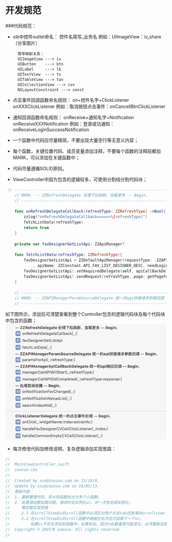 # 开发规范

###代码规范：
* xib中控件outlet命名：
		控件名简写_业务名
		例如：UIImageView：iv_share（分享图片）

		简写映射关系：
		UIImageView ---> iv
		UIButton    ---> btn
		UILabel		---> lb
		UITextView	---> tv
		UITableView ---> tav
		UICollectionView ---> cov
		NSLayoutConstraint ---> const
* 点击事件回调函数命名规则：
		on+控件名字+ClickListener
		onXXXClickListener
		例如：取消按钮点击事件：onCancellBtnClickListener
* 通知回调函数命名规则：
		onReceive+通知名字+Notification
		onReceiveXXXNotification
		例如：登录成功通知：onReceiveLoginSuccessNotification
* 一个函数中代码应尽量精简，不要出现大量空行等无意义内容；
* 每个函数，关键位置代码、成员变量添加注释，不要每个函数的注释前都加MARK，可以添加在关键函数中；
* 代码尽量遵循SOLID原则。
* ViewController中因为包含的逻辑较多，可使用分割线分割代码块；
```swift
 // ------------------------------------------------------------------------------------
    // MARK: -- ZZRefreshDelegate 处理下拉刷新、加载更多 -- Begin.
    // ------------------------------------------------------------------------------------
    
    func onRefreshDelegateCallback(refreshType: ZZRefreshType) ->Bool{
        zzlog("onRefreshDelegateCallback=====>\(refreshType)")
        fetchListData(refreshType)
        return true
    }
    
    private var favDesignerGetListApi: ZZApiManager?
    
    func fetchListData(refreshType: ZZRefreshType){
        favDesignerGetListApi = ZZDefaultApiManager(requestType: .ZZAPIManagerRequestTypeHttpGet
            , apiName: ZZConstant.API_FAV_LIST_DESIGNER_DESC, needLogin: true)
        favDesignerGetListApi!.setRequiredDelegate(self, apiCallBackDelegate: self)
        favDesignerGetListApi!.sendRequest(refreshType, page: getPageForRequest(refreshType))
    }
    
    // ------------------------------------------------------------------------------------
    // MARK: -- ZZAPIManagerParamSourceDelegate 统一的api拼接请求参数回调 -- Begin.
    // ------------------------------------------------------------------------------------
```

如下图所示，添加后可清楚查看到整个Controller包含的逻辑代码块及每个代码块中包含的函数；
![image_mark](./image/image_mark.png)

* 每次修改代码加修改说明、复杂逻辑添加实现思路：
```swift
//
//  MainViewController.swift
//  zaozuo-ios
//
//  Created by xxx@zaozuo.com on 15/10/8.
//  Update by xxx@zaozuo.com on 16/05/13.
//  更新内容：
//  1. 重新整理代码，将大的函数拆分为多个小函数;
//  2. 处理滑动懒加载问题，滑动时去实例化vc，非一次性全部实例化;
//     懒加载实现思路：
//     2.1 在scrollViewDidScroll函数中必须区分用户点击tab还是滑动scrollview；
//     2.2 在scrollViewDidScroll函数中根据左右方向只加载下一个vc，
//         如果vc不存在添加到容器中，如果存在，因为tab数量等可能变化，必须重新设置vc frame
//  Copyright © 2015年 zaozuo. All rights reserved.
//
```


